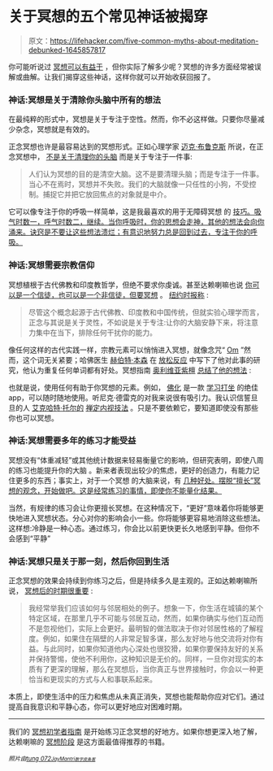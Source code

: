 # 关于冥想的五个常见神话被揭穿

> 原文：<https://lifehacker.com/five-common-myths-about-meditation-debunked-1645857817>

你可能听说过 [冥想可以有益于](https://lifehacker.com/is-meditation-really-beneficial-or-is-it-just-ridiculo-5989429) ，但你实际了解多少呢？冥想的许多方面经常被误解或曲解。让我们揭穿这些神话，这样你就可以开始收获回报了。



### 神话:冥想是关于清除你头脑中所有的想法

在最纯粹的形式中，冥想是关于专注于空性。然而，你不必这样做。只要你尽量减少杂念，冥想就是有效的。

正念冥想也许是最容易达到的冥想形式。正如心理学家 [迈克·布鲁克斯](http://www.drmikebrooks.com/) 所说，在正念冥想中， [不是关于清理你的头脑](http://lifehacker.com/meditation-isnt-clearing-the-mind-it-s-focusing-on-on-1643101622) 而是关于专注于一件事:

> 人们认为冥想的目的是清空大脑。这不是要清理头脑；而是专注于一件事。当心不在焉时，冥想并不失败。我们的大脑就像一只任性的小狗，不受控制。捕捉它并把它放回焦点的对象就是中介。

它可以像专注于你的呼吸一样简单，这是我最喜欢的用于无障碍冥想 的 [技巧。吸气时数一，呼气时数二，继续。当你呼吸时，你的思想会走神，其他的想法会向你涌来。诀窍是不要让这些想法溃烂；有意识地努力总是回到过去，专注于你的呼吸。](https://lifehacker.com/a-guide-to-meditation-for-the-rest-of-us-5591576)

### 神话:冥想需要宗教信仰

冥想植根于古代佛教和印度教哲学，但绝不要求你虔诚。甚至达赖喇嘛也说 [你可以是一个信徒，也可以是一个非信徒，但要冥想](https://artofdharma.com/stay-in-your-own-religion-and-meditate-dalai-lama/) 。 [纽约时报称](http://www.nytimes.com/2012/12/16/opinion/sunday/the-power-of-concentration.html?pagewanted=all&_r=0) :

> 尽管这个概念起源于古代佛教、印度教和中国传统，但就实验心理学而言，正念与其说是关于灵性，不如说是关于专注:让你的大脑安静下来，将注意力集中在当下，排除任何干扰你的能力。

像任何这样的古代实践一样，宗教元素可以悄悄进入冥想，就像念咒“ [Om](http://en.wikipedia.org/wiki/Om) ”然而，这个词无关紧要；哈佛医生 [赫伯特·本森](http://en.wikipedia.org/wiki/Herbert_Benson) 在 [放松反应](http://www.amazon.com/The-Relaxation-Response-Herbert-Benson/dp/0380006766?asc_campaign=InlineText&asc_refurl=https://lifehacker.com/five-common-myths-about-meditation-debunked-1645857817&asc_source=&tag=kinjalifehackerlink-20) 中写下了他对此事的研究，他认为重复任何单词都有好处。冥想指南 [奥利维亚紫檀](http://oliviarosewood.com/) [总结了他的想法](http://www.huffingtonpost.com/olivia-rosewood/please-meditate-its-not-religious_b_791985.html) :

也就是说，使用任何有助于你冥想的元素。例如， [佛化](http://buddhify.com/) 是一款 [学习打坐](https://lifehacker.com/buddhify-2-teaches-you-how-to-meditate-even-if-youre-1495862285) 的绝佳 app，可以随时随地使用。听尼克·德雷克的对我来说很有吸引力。我认识信誓旦旦的人 [艾克哈特·托尔的](https://www.eckharttolle.com/) [禅定内视技法](http://www.muditajournal.com/archives/1317.php) 。只是不要依赖它，要知道即使没有那些你也可以冥想。

### 神话:冥想需要多年的练习才能受益

冥想没有“体重减轻”或其他统计数据来轻易衡量它的影响，但研究表明，即使八周的练习也能提升你的大脑 。新来者表现出较少的焦虑，更好的创造力，有能力记住更多的东西；事实上，对于一个冥想 的大脑来说，有 [几种好处。摆脱“擅长”冥想的观念，开始做吧。这是经常练习的事情，即使你不能量化结果。](http://lifehacker.com/what-happens-to-the-brain-when-you-meditate-and-how-it-1202533314)

当然，有规律的练习会让你更擅长冥想。在这种情况下，“更好”意味着你将能够更快地进入冥想状态。分心对你的影响会小一些。你将能够更容易地消除这些想法。这样想:冷静是一种心态。通过练习，你会比以前更快更长久地感到平静。但你不会感到“平静”

### 神话:冥想只是关于那一刻，然后你回到生活

正念冥想的效果会持续到你练习之后，但是持续多久是主观的。正如达赖喇嘛所说， [冥想后的时期很重要](http://www.dalailama.com/teachings/training-the-mind/verse-8) :

> 我经常举我们应该如何与邻居相处的例子。想象一下，你生活在城镇的某个特定区域，在那里几乎不可能与邻居互动，然而，如果你确实与他们互动而不是忽视他们，实际上会更好。最明智的做法取决于你对邻居性格的了解程度。例如，如果住在隔壁的人非常足智多谋，那么友好地与他交流将对你有益。与此同时，如果你知道他内心深处也很狡猾，如果你要保持友好的关系并保持警惕，使他不利用你，这种知识是无价的。同样，一旦你对现实的本质有了更深的理解，那么在冥想后，当你真正与世界接触时，你会以一种更恰当和更现实的方式与人和事联系起来。

本质上，即使生活中的压力和焦虑从未真正消失，冥想也能帮助你应对它们。通过提高自我意识和平静心态，你可以更好地应对困难时期。

* * *

我们的 [冥想初学者指南](https://lifehacker.com/a-guide-to-meditation-for-the-rest-of-us-5591576) 是开始练习正念冥想的好地方。如果你想更深入地了解，达赖喇嘛的 [冥想阶段](https://www.amazon.com/dp/1559391979?asc_campaign=InlineText&asc_refurl=https://lifehacker.com/five-common-myths-about-meditation-debunked-1645857817&asc_source=&linkCode=ogi&psc=1&smid=A36699ZSE7AEVQ&tag=kinjalifehackerlink-20&th=1) 是这方面最值得推荐的书籍。

*<small>照片由</small>*[*<small>tung 072</small>*](http://www.freeimages.com/photo/919314)*<small></small>*<small>[*<small>JayMantri</small>*](http://pixabay.com/en/incense-stick-joss-stick-incense-405899/)*<small>[*<small>数字皮条客</small>*](https://www.flickr.com/photos/32746239@N08/5441597739/)*<small><small></small></small>*</small>*</small>

<small><small></small></small>